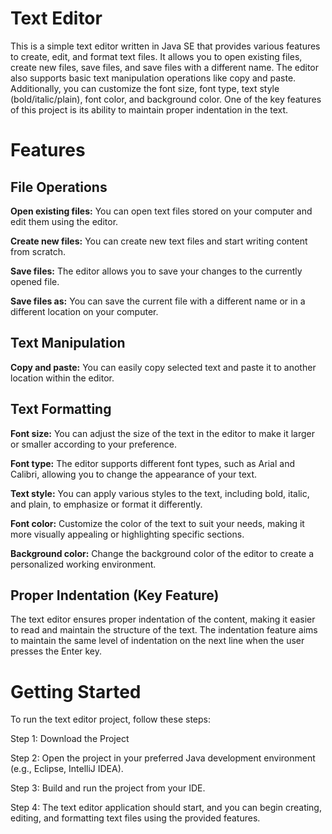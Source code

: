# Text Editor
This is a simple text editor written in Java SE that provides various features to create, edit, and format text files. It allows you to open existing files, create new files, save files, and save files with a different name. The editor also supports basic text manipulation operations like copy and paste. Additionally, you can customize the font size, font type, text style (bold/italic/plain), font color, and background color. One of the key features of this project is its ability to maintain proper indentation in the text.

# Features
## File Operations
**Open existing files:** You can open text files stored on your computer and edit them using the editor.

**Create new files:** You can create new text files and start writing content from scratch.

**Save files:** The editor allows you to save your changes to the currently opened file.

**Save files as:** You can save the current file with a different name or in a different location on your computer.

## Text Manipulation
**Copy and paste:** You can easily copy selected text and paste it to another location within the editor.
## Text Formatting
**Font size:** You can adjust the size of the text in the editor to make it larger or smaller according to your preference.

**Font type:** The editor supports different font types, such as Arial and Calibri, allowing you to change the appearance of your text.

**Text style:** You can apply various styles to the text, including bold, italic, and plain, to emphasize or format it differently.

**Font color:** Customize the color of the text to suit your needs, making it more visually appealing or highlighting specific sections.

**Background color:** Change the background color of the editor to create a personalized working environment.
## Proper Indentation (Key Feature)
The text editor ensures proper indentation of the content, making it easier to read and maintain the structure of the text.
The indentation feature aims to maintain the same level of indentation on the next line when the user presses the Enter key.

# Getting Started
To run the text editor project, follow these steps:

Step 1: Download the Project

Step 2: Open the project in your preferred Java development environment (e.g., Eclipse, IntelliJ IDEA).

Step 3: Build and run the project from your IDE.

Step 4: The text editor application should start, and you can begin creating, editing, and formatting text files using the provided features.



